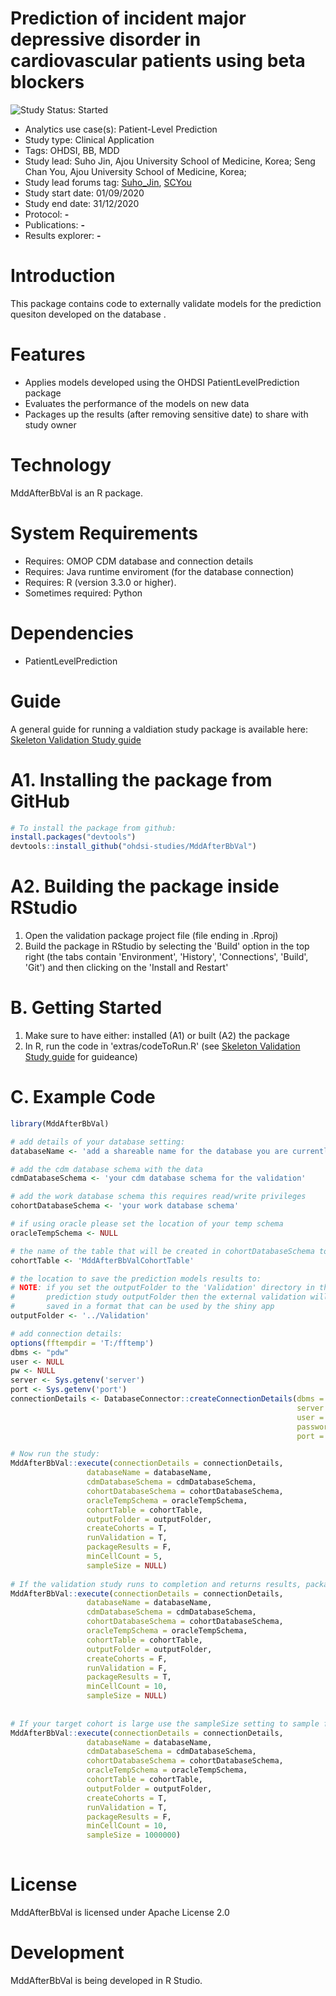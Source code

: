 Prediction of incident major depressive disorder in cardiovascular patients using beta blockers
=============

<img src="https://img.shields.io/badge/Study%20Status-Started-blue.svg" alt="Study Status: Started">

- Analytics use case(s): Patient-Level Prediction
- Study type: Clinical Application
- Tags: OHDSI, BB, MDD
- Study lead: Suho Jin, Ajou University School of Medicine, Korea; Seng Chan You, Ajou University School of Medicine, Korea;
- Study lead forums tag: [Suho_Jin](https://forums.ohdsi.org/u/Suho_Jin), [SCYou](https://forums.ohdsi.org/u/SCYou)
- Study start date: 01/09/2020
- Study end date: 31/12/2020
- Protocol: **-**
- Publications: **-**
- Results explorer: **-**

Introduction
============
This package contains code to externally validate models for the prediction quesiton <add question> developed on the database <add database>.

Features
========
  - Applies models developed using the OHDSI PatientLevelPrediction package
  - Evaluates the performance of the models on new data
  - Packages up the results (after removing sensitive date) to share with study owner

Technology
==========
  MddAfterBbVal is an R package.

System Requirements
===================
  * Requires: OMOP CDM database and connection details
  * Requires: Java runtime enviroment (for the database connection)
  * Requires: R (version 3.3.0 or higher).
  * Sometimes required: Python 

Dependencies
============
  * PatientLevelPrediction
  
Guide
============
A general guide for running a valdiation study package is available here: [Skeleton Validation Study guide](https://github.com/OHDSI/StudyProtocolSandbox/tree/master/MddAfterBbVal/inst/doc/UsingSkeletonValidationPackage.pdf)
  
  
A1. Installing the package from GitHub
===============
```r
# To install the package from github:
install.packages("devtools")
devtools::install_github("ohdsi-studies/MddAfterBbVal")
```

A2. Building the package inside RStudio
===============
  1. Open the validation package project file (file ending in .Rproj) 
  2. Build the package in RStudio by selecting the 'Build' option in the top right (the tabs contain  'Environment', 'History', 'Connections', 'Build', 'Git') and then clicking on the 'Install and Restart'

B. Getting Started
===============
  1. Make sure to have either: installed (A1) or built (A2) the package 
  2. In R, run the code in 'extras/codeToRun.R' (see [Skeleton Validation Study guide](https://github.com/OHDSI/StudyProtocolSandbox/tree/master/MddAfterBbVal/inst/doc/UsingSkeletonValidationPackage.pdf) for guideance)


C. Example Code
===============
```r
library(MddAfterBbVal)

# add details of your database setting:
databaseName <- 'add a shareable name for the database you are currently validating on'

# add the cdm database schema with the data
cdmDatabaseSchema <- 'your cdm database schema for the validation'

# add the work database schema this requires read/write privileges 
cohortDatabaseSchema <- 'your work database schema'

# if using oracle please set the location of your temp schema
oracleTempSchema <- NULL

# the name of the table that will be created in cohortDatabaseSchema to hold the cohorts
cohortTable <- 'MddAfterBbValCohortTable'

# the location to save the prediction models results to:
# NOTE: if you set the outputFolder to the 'Validation' directory in the 
#       prediction study outputFolder then the external validation will be
#       saved in a format that can be used by the shiny app 
outputFolder <- '../Validation'

# add connection details:
options(fftempdir = 'T:/fftemp')
dbms <- "pdw"
user <- NULL
pw <- NULL
server <- Sys.getenv('server')
port <- Sys.getenv('port')
connectionDetails <- DatabaseConnector::createConnectionDetails(dbms = dbms,
                                                                server = server,
                                                                user = user,
                                                                password = pw,
                                                                port = port)

# Now run the study:
MddAfterBbVal::execute(connectionDetails = connectionDetails,
                 databaseName = databaseName,
                 cdmDatabaseSchema = cdmDatabaseSchema,
                 cohortDatabaseSchema = cohortDatabaseSchema,
                 oracleTempSchema = oracleTempSchema,
                 cohortTable = cohortTable,
                 outputFolder = outputFolder,
                 createCohorts = T,
                 runValidation = T,
                 packageResults = F,
                 minCellCount = 5,
                 sampleSize = NULL)
                 
# If the validation study runs to completion and returns results, package it up ready to share with the study owner (but remove counts less than 10) by running:
MddAfterBbVal::execute(connectionDetails = connectionDetails,
                 databaseName = databaseName,
                 cdmDatabaseSchema = cdmDatabaseSchema,
                 cohortDatabaseSchema = cohortDatabaseSchema,
                 oracleTempSchema = oracleTempSchema,
                 cohortTable = cohortTable,
                 outputFolder = outputFolder,
                 createCohorts = F,
                 runValidation = F,
                 packageResults = T,
                 minCellCount = 10,
                 sampleSize = NULL)
                 
                 
# If your target cohort is large use the sampleSize setting to sample from the cohort:
MddAfterBbVal::execute(connectionDetails = connectionDetails,
                 databaseName = databaseName,
                 cdmDatabaseSchema = cdmDatabaseSchema,
                 cohortDatabaseSchema = cohortDatabaseSchema,
                 oracleTempSchema = oracleTempSchema,
                 cohortTable = cohortTable,
                 outputFolder = outputFolder,
                 createCohorts = T,
                 runValidation = T,
                 packageResults = F,
                 minCellCount = 10,
                 sampleSize = 1000000)
                 
```

License
=======
  MddAfterBbVal is licensed under Apache License 2.0

Development
===========
  MddAfterBbVal is being developed in R Studio.
